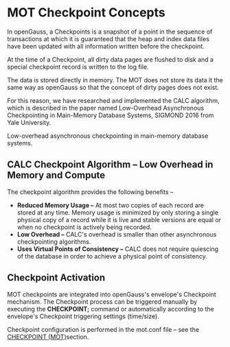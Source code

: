 # MOT Checkpoint Concepts<a name="EN-US_TOPIC_0270171540"></a>

In openGauss, a Checkpoints is a snapshot of a point in the sequence of transactions at which it is guaranteed that the heap and index data files have been updated with all information written before the checkpoint.

At the time of a Checkpoint, all dirty data pages are flushed to disk and a special checkpoint record is written to the log file.

The data is stored directly in memory. The MOT does not store its data it the same way as openGauss so that the concept of dirty pages does not exist.

For this reason, we have researched and implemented the CALC algorithm, which is described in the paper named Low-Overhead Asynchronous Checkpointing in Main-Memory Database Systems, SIGMOND 2016 from Yale University.

Low-overhead asynchronous checkpointing in main-memory database systems.

## CALC Checkpoint Algorithm – Low Overhead in Memory and Compute<a name="section173125984216"></a>

The checkpoint algorithm provides the following benefits –

-   **Reduced Memory Usage –**  At most two copies of each record are stored at any time. Memory usage is minimized by only storing a single physical copy of a record while it is live and stable versions are equal or when no checkpoint is actively being recorded.
-   **Low Overhead –**  CALC's overhead is smaller than other asynchronous checkpointing algorithms.
-   **Uses Virtual Points of Consistency –**  CALC does not require quiescing of the database in order to achieve a physical point of consistency.

## Checkpoint Activation<a name="section20367122134319"></a>

MOT checkpoints are integrated into openGauss's envelope's Checkpoint mechanism. The Checkpoint process can be triggered manually by executing the  **CHECKPOINT;**  command or automatically according to the envelope's Checkpoint triggering settings \(time/size\).

Checkpoint configuration is performed in the mot.conf file – see the   [CHECKPOINT \(MOT\)](mot-configuration-settings.md#section8719101152712)section.

